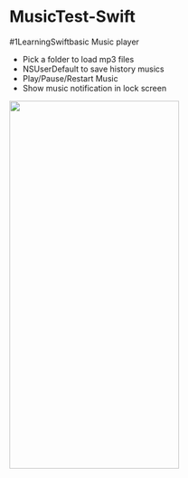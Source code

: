 # MusicTest-Swift

#1LearningSwiftbasic Music player

- Pick a folder to load mp3 files
- NSUserDefault to save history musics
- Play/Pause/Restart Music
- Show music notification in lock screen

<img src="https://raw.githubusercontent.com/bachvanthe1994/MusicTest-Swift/master/Music%20Test/Screenshot/image1.png" width="300" height="650">
